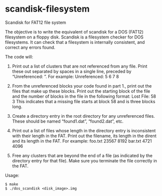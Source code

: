 # scandisk-filesystem

Scandisk for FAT12 file system

The objective is to write the equivalent of scandisk for a DOS (FAT12) filesystem on a floppy disk. Scandisk is a filesystem checker for DOS filesystems. It can check that a filesystem is internally consistent, and correct any errors found.

The code will:

1. Print out a list of clusters that are not referenced from any file. Print these out separated by spaces in a single line, preceded by “Unreferenced: ”. For example: 
     Unreferenced: 5 6 7 8

2. From the unreferenced blocks your code found in part 1., print out the files that make up these blocks. Print out the starting block of the file and the number of blocks in the file in the following format:
     Lost File: 58 3
     This indicates that a missing file starts at block 58 and is three blocks long.

3. Create a directory entry in the root directory for any unreferenced files. These should be named “found1.dat”, “found2.dat”, etc.

4. Print out a list of files whose length in the directory entry is inconsistent with their length in the FAT. Print out the filename, its length in the dirent and its length in the FAT. For example:
     foo.txt 23567 8192
     bar.txt 4721 4096

5. Free any clusters that are beyond the end of a file (as indicated by the directory entry for that file). Make sure you terminate the file correctly in the FAT.

Usage:
```
$ make
$ ./dos_scandisk <disk_image>.img
```
